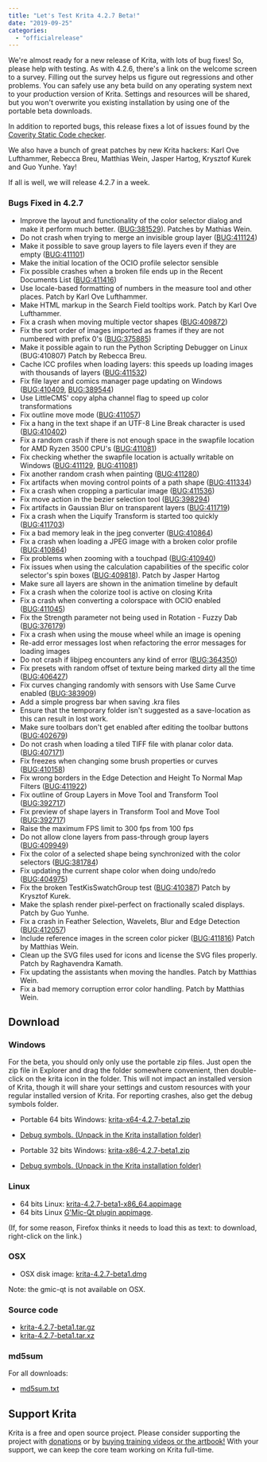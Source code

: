 ```yaml
---
title: "Let's Test Krita 4.2.7 Beta!"
date: "2019-09-25"
categories: 
  - "officialrelease"
---
```


We're almost ready for a new release of Krita, with lots of bug fixes! So, please help with testing. As with 4.2.6, there's a link on the welcome screen to a survey. Filling out the survey helps us figure out regressions and other problems. You can safely use any beta build on any operating system next to your production version of Krita. Settings and resources will be shared, but you won't overwrite you existing installation by using one of the portable beta downloads.

In addition to reported bugs, this release fixes a lot of issues found by the [Coverity Static Code checker](https://scan.coverity.com/projects/krita).

We also have a bunch of great patches by new Krita hackers: Karl Ove Lufthammer, Rebecca Breu, Matthias Wein, Jasper Hartog, Krysztof Kurek and Guo Yunhe. Yay!

If all is well, we will release 4.2.7 in a week.

### Bugs Fixed in 4.2.7

- Improve the layout and functionality of the color selector dialog and make it perform much better. ([BUG:381529](https://bugs.kde.org/show_bug.cgi?id=381529)). Patches by Mathias Wein.
- Do not crash when trying to merge an invisible group layer ([BUG:411124](https://bugs.kde.org/show_bug.cgi?id=411124))
- Make it possible to save group layers to file layers even if they are empty ([BUG:411101](https://bugs.kde.org/show_bug.cgi?id=411101))
- Make the initial location of the OCIO profile selector sensible
- Fix possible crashes when a broken file ends up in the Recent Documents List ([BUG:411416](https://bugs.kde.org/show_bug.cgi?id=411416))
- Use locale-based formatting of numbers in the measure tool and other places. Patch by Karl Ove Lufthammer.
- Make HTML markup in the Search Field tooltips work. Patch by Karl Ove Lufthammer.
- Fix a crash when moving multiple vector shapes ([BUG:409872](https://bugs.kde.org/show_bug.cgi?id=409872))
- Fix the sort order of images imported as frames if they are not numbered with prefix 0's ([BUG:375885](https://bugs.kde.org/show_bug.cgi?id=375885))
- Make it possible again to run the Python Scripting Debugger on Linux (BUG:410807) Patch by Rebecca Breu.
- Cache ICC profiles when loading layers: this speeds up loading images with thousands of layers ([BUG:411532](https://bugs.kde.org/show_bug.cgi?id=411532))
- Fix file layer and comics manager page updating on Windows ([BUG:410409](https://bugs.kde.org/show_bug.cgi?id=410409), [BUG:389544](https://bugs.kde.org/show_bug.cgi?id=389544))
- Use LittleCMS' copy alpha channel flag to speed up color transformations
- Fix outline move mode ([BUG:411057](https://bugs.kde.org/show_bug.cgi?id=411057))
- Fix a hang in the text shape if an UTF-8 Line Break character is used ([BUG:410402](https://bugs.kde.org/show_bug.cgi?id=410402))
- Fix a random crash if there is not enough space in the swapfile location for AMD Ryzen 3500 CPU's ([BUG:411081](https://bugs.kde.org/show_bug.cgi?id=411081))
- Fix checking whether the swapfile location is actually writable on Windows ([BUG:411129](https://bugs.kde.org/show_bug.cgi?id=411129), [BUG:411081](https://bugs.kde.org/show_bug.cgi?id=411081))
- Fix another random crash when painting ([BUG:411280](https://bugs.kde.org/show_bug.cgi?id=411280))
- Fix artifacts when moving control points of a path shape ([BUG:411334](https://bugs.kde.org/show_bug.cgi?id=411334))
- Fix a crash when cropping a particular image ([BUG:411536](https://bugs.kde.org/show_bug.cgi?id=411536))
- Fix move action in the bezier selection tool ([BUG:398294](https://bugs.kde.org/show_bug.cgi?id=398294))
- Fix artifacts in Gaussian Blur on transparent layers ([BUG:411719](https://bugs.kde.org/show_bug.cgi?id=411719))
- Fix a crash when the Liquify Transform is started too quickly ([BUG:411703](https://bugs.kde.org/show_bug.cgi?id=411703))
- Fix a bad memory leak in the jpeg converter ([BUG:410864](https://bugs.kde.org/show_bug.cgi?id=410864))
- Fix a crash when loading a JPEG image with a broken color profile ([BUG:410864](https://bugs.kde.org/show_bug.cgi?id=410864))
- Fix problems when zooming with a touchpad ([BUG:410940](https://bugs.kde.org/show_bug.cgi?id=410940))
- Fix issues when using the calculation capabilities of the specific color selector's spin boxes ([BUG:409818](https://bugs.kde.org/show_bug.cgi?id=409818)). Patch by Jasper Hartog
- Make sure all layers are shown in the animation timeline by default
- Fix a crash when the colorize tool is active on closing Krita
- Fix a crash when converting a colorspace with OCIO enabled ([BUG:411045](https://bugs.kde.org/show_bug.cgi?id=411045))
- Fix the Strength parameter not being used in Rotation - Fuzzy Dab ([BUG:376179](https://bugs.kde.org/show_bug.cgi?id=376179))
- Fix a crash when using the mouse wheel while an image is opening
- Re-add error messages lost when refactoring the error messages for loading images
- Do not crash if libjpeg encounters any kind of error ([BUG:364350](https://bugs.kde.org/show_bug.cgi?id=364350))
- Fix presets with random offset of texture being marked dirty all the time ([BUG:406427](https://bugs.kde.org/show_bug.cgi?id=406427))
- Fix curves changing randomly with sensors with Use Same Curve enabled ([BUG:383909](https://bugs.kde.org/show_bug.cgi?id=383909))
- Add a simple progress bar when saving .kra files
- Ensure that the temporary folder isn't suggested as a save-location as this can result in lost work.
- Make sure toolbars don't get enabled after editing the toolbar buttons ([BUG:402679](https://bugs.kde.org/show_bug.cgi?id=402679))
- Do not crash when loading a tiled TIFF file with planar color data. ([BUG:407171](https://bugs.kde.org/show_bug.cgi?id=407171))
- Fix freezes when changing some brush properties or curves ([BUG:410158](https://bugs.kde.org/show_bug.cgi?id=410158))
- Fix wrong borders in the Edge Detection and Height To Normal Map Filters ([BUG:411922](https://bugs.kde.org/show_bug.cgi?id=411922))
- Fix outline of Group Layers in Move Tool and Transform Tool ([BUG:392717](https://bugs.kde.org/show_bug.cgi?id=392717))
- Fix preview of shape layers in Transform Tool and Move Tool ([BUG:392717](https://bugs.kde.org/show_bug.cgi?id=392717))
- Raise the maximum FPS limit to 300 fps from 100 fps
- Do not allow clone layers from pass-through group layers ([BUG:409949](https://bugs.kde.org/show_bug.cgi?id=409949))
- Fix the color of a selected shape being synchronized with the color selectors ([BUG:381784](https://bugs.kde.org/show_bug.cgi?id=381784))
- Fix updating the current shape color when doing undo/redo ([BUG:404975](https://bugs.kde.org/show_bug.cgi?id=404975))
- Fix the broken TestKisSwatchGroup test ([BUG:410387](https://bugs.kde.org/show_bug.cgi?id=410387)) Patch by Krysztof Kurek.
- Make the splash render pixel-perfect on fractionally scaled displays. Patch by Guo Yunhe.
- Fix a crash in Feather Selection, Wavelets, Blur and Edge Detection ([BUG:412057](https://bugs.kde.org/show_bug.cgi?id=412057))
- Include reference images in the screen color picker ([BUG:411816](https://bugs.kde.org/show_bug.cgi?id=411816)) Patch by Matthias Wein.
- Clean up the SVG files used for icons and license the SVG files properly. Patch by Raghavendra Kamath.
- Fix updating the assistants when moving the handles. Patch by Matthias Wein.
- Fix a bad memory corruption error color handling. Patch by Matthias Wein.

## Download

### Windows

For the beta, you should only only use the portable zip files. Just open the zip file in Explorer and drag the folder somewhere convenient, then double-click on the krita icon in the folder. This will not impact an installed version of Krita, though it will share your settings and custom resources with your regular installed version of Krita. For reporting crashes, also get the debug symbols folder.

- Portable 64 bits Windows: [krita-x64-4.2.7-beta1.zip](https://download.kde.org/unstable/krita/4.2.7-beta1/krita-x64-4.2.7-beta1.zip)
- [Debug symbols. (Unpack in the Krita installation folder)](https://download.kde.org/unstable/krita/4.2.7-beta1/krita-x64-4.2.7-beta1-dbg.zip)

- Portable 32 bits Windows: [krita-x86-4.2.7-beta1.zip](https://download.kde.org/unstable/krita/4.2.7-beta1/krita-x86-4.2.7-beta1.zip)
- [Debug symbols. (Unpack in the Krita installation folder)](https://download.kde.org/unstable/krita/4.2.7-beta1/krita-x86-4.2.7-beta1-dbg.zip)

### Linux

- 64 bits Linux: [krita-4.2.7-beta1-x86\_64.appimage](https://download.kde.org/unstable/krita/4.2.7-beta1/krita-4.2.7-beta1-x86_64.appimage)
- 64 bits Linux [G'Mic-Qt plugin appimage](https://download.kde.org/unstable/krita/4.2.7-beta1/gmic_krita_qt-x86_64.appimage).

(If, for some reason, Firefox thinks it needs to load this as text: to download, right-click on the link.)

### OSX

- OSX disk image: [krita-4.2.7-beta1.dmg](https://download.kde.org/unstable/krita/4.2.7-beta1/krita-4.2.7-beta1.dmg)

Note: the gmic-qt is not available on OSX.

### Source code

- [krita-4.2.7-beta1.tar.gz](https://download.kde.org/unstable/krita/4.2.7-beta1/krita-4.2.7-beta1.tar.gz)
- [krita-4.2.7-beta1.tar.xz](https://download.kde.org/unstable/krita/4.2.7-beta1/krita-4.2.7-beta1.tar.xz)

### md5sum

For all downloads:

- [md5sum.txt](https://download.kde.org/unstable/krita/4.2.7-beta1/md5sum.txt)

## Support Krita

Krita is a free and open source project. Please consider supporting the project with [donations](https://krita.org/en/support-us/donations/) or by [buying training videos or the artbook!](https://krita.org/en/support-us/shop) With your support, we can keep the core team working on Krita full-time.
